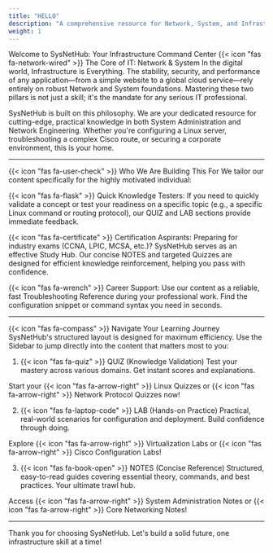 ```yaml
---
title: "HELLO"
description: "A comprehensive resource for Network, System, and Infrastructure studies."
weight: 1
---
```

Welcome to SysNetHub: Your Infrastructure Command Center
{{< icon "fas fa-network-wired" >}} The Core of IT: Network & System
In the digital world, Infrastructure is Everything. The stability, security, and performance of any application—from a simple website to a global cloud service—rely entirely on robust Network and System foundations. Mastering these two pillars is not just a skill; it's the mandate for any serious IT professional.

SysNetHub is built on this philosophy. We are your dedicated resource for cutting-edge, practical knowledge in both System Administration and Network Engineering. Whether you're configuring a Linux server, troubleshooting a complex Cisco route, or securing a corporate environment, this is your home.

<hr>

{{< icon "fas fa-user-check" >}} Who We Are Building This For
We tailor our content specifically for the highly motivated individual:

{{< icon "fas fa-flask" >}} Quick Knowledge Testers: If you need to quickly validate a concept or test your readiness on a specific topic (e.g., a specific Linux command or routing protocol), our QUIZ and LAB sections provide immediate feedback.

{{< icon "fas fa-certificate" >}} Certification Aspirants: Preparing for industry exams (CCNA, LPIC, MCSA, etc.)? SysNetHub serves as an effective Study Hub. Our concise NOTES and targeted Quizzes are designed for efficient knowledge reinforcement, helping you pass with confidence.

{{< icon "fas fa-wrench" >}} Career Support: Use our content as a reliable, fast Troubleshooting Reference during your professional work. Find the configuration snippet or command syntax you need in seconds.

<hr>

{{< icon "fas fa-compass" >}} Navigate Your Learning Journey
SysNetHub's structured layout is designed for maximum efficiency. Use the Sidebar to jump directly into the content that matters most to you:

1. {{< icon "fas fa-quiz" >}} QUIZ (Knowledge Validation)
Test your mastery across various domains. Get instant scores and explanations.

Start your {{< icon "fas fa-arrow-right" >}} Linux Quizzes or {{< icon "fas fa-arrow-right" >}} Network Protocol Quizzes now!

2. {{< icon "fas fa-laptop-code" >}} LAB (Hands-on Practice)
Practical, real-world scenarios for configuration and deployment. Build confidence through doing.

Explore {{< icon "fas fa-arrow-right" >}} Virtualization Labs or {{< icon "fas fa-arrow-right" >}} Cisco Configuration Labs!

3. {{< icon "fas fa-book-open" >}} NOTES (Concise Reference)
Structured, easy-to-read guides covering essential theory, commands, and best practices. Your ultimate trawl hub.

Access {{< icon "fas fa-arrow-right" >}} System Administration Notes or {{< icon "fas fa-arrow-right" >}} Core Networking Notes!

<hr>

Thank you for choosing SysNetHub. Let's build a solid future, one infrastructure skill at a time!

